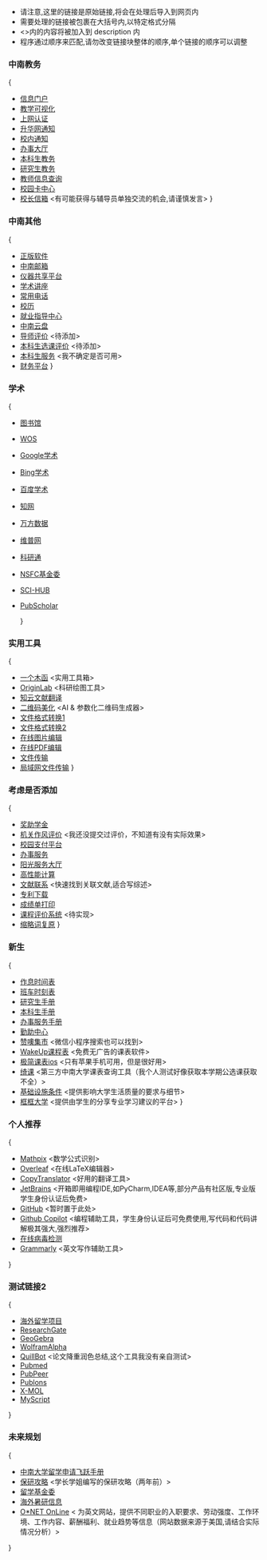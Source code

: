 * 请注意,这里的链接是原始链接,将会在处理后导入到网页内
* 需要处理的链接被包裹在大括号内,以特定格式分隔
* <>内的内容将被加入到 description 内
* 程序通过顺序来匹配,请勿改变链接块整体的顺序,单个链接的顺序可以调整

### 中南教务

{

- [信息门户](https://my.csu.edu.cn/login/index.jsp)
- [教学可视化](http://lms.csu.edu.cn/user/index#/)
- [上网认证](https://portal.csu.edu.cn/)
- [升华网通知](https://54sh.csu.edu.cn/tntz/tntz.htm)
- [校内通知](https://oa.csu.edu.cn/con/ggtz)
- [办事大厅](https://ehall.csu.edu.cn/v2/site/index)
- [本科生教务](http://csujwc.its.csu.edu.cn/)
- [研究生教务](http://gms.csu.edu.cn/)
- [教师信息查询](https://faculty.csu.edu.cn/)
- [校园卡中心](https://ecard.csu.edu.cn/plat-pc/serviceclassification)
- [校长信箱](https://oa.csu.edu.cn/mailbox/?tp=01)
  <有可能获得与辅导员单独交流的机会,请谨慎发言>
  }

### 中南其他

{

- [正版软件](https://ms.csu.edu.cn/)
- [中南邮箱](https://mail.csu.edu.cn/)
- [仪器共享平台](http://equip.csu.edu.cn/)
- [学术讲座](https://www.csu.edu.cn/index/xsjz.htm)
- [常用电话](https://www.csu.edu.cn/info/1050/5129.htm)
- [校历](https://www.csu.edu.cn/info/1050/7585.htm)
- [就业指导中心](https://career.csu.edu.cn/)
- [中南云盘](https://pan.csu.edu.cn/#/)
- [导师评价](https://www.csu.edu.cn/)
  <待添加>
- [本科生选课评价](https://www.csu.edu.cn/)
  <待添加>
- [本科生服务](http://bkwsfw.csu.edu.cn/)
  <我不确定是否可用>
- [财务平台](http://cwpt.csu.edu.cn/caslogin.aspx)
  }

### 学术

{

- [图书馆](https://lib.csu.edu.cn/)
- [WOS](https://www.webofscience.com/)
- [Google学术](https://scholar.google.com/)
- [Bing学术](https://cn.bing.com/academic)
- [百度学术](https://xueshu.baidu.com/)
- [知网](https://www.cnki.net/)
- [万方数据](https://www.wanfangdata.com.cn/)
- [维普网](https://wwwv3.cqvip.com/)
- [科研通](https://www.ablesci.com/)
- [NSFC基金委](https://www.nsfc.gov.cn/)
- [SCI-HUB](https://www.sci-hub.ru/)
- [PubScholar](https://pubscholar.cn/)

  }

### 实用工具

{

- [一个木函](https://ol.woobx.cn/)
  <实用工具箱>
- [OriginLab](https://www.originlab.com/)
  <科研绘图工具>
- [知云文献翻译](https://www.zhiyunwenxian.cn/)
- [二维码美化](https://qrbtf.com/zh)
  <AI & 参数化二维码生成器>
- [文件格式转换1](https://convertio.co/zh/)
- [文件格式转换2](https://cdkm.com/cn/)
- [在线图片编辑](https://www.iloveimg.com/zh-cn)
- [在线PDF编辑](https://www.ilovepdf.com/zh-cn)
- [文件传输](https://airportal.cn/)
- [局域网文件传输](https://snapdrop.net)
  }

### 考虑是否添加

{

- [奖助学金](https://award.csu.edu.cn/#/login)
- [机关作风评价](https://ca.csu.edu.cn/authserver/login?service=http://jgzfpj.csu.edu.cn/sso.aspx)
  <我还没提交过评价，不知道有没有实际效果>
- [校园支付平台](https://ca.csu.edu.cn/authserver/login?service=http://jf.csu.edu.cn/xysf/caslogin.aspx)
- [办事服务](https://nic.csu.edu.cn/bsfw/xsfw1.htm)
- [阳光服务大厅](https://ygfw.csu.edu.cn/)
- [高性能计算](http://hpc.csu.edu.cn/)
- [文献联系](https://www.connectedpapers.com/)
  <快速找到关联文献,适合写综述>
- [专利下载](https://www.drugfuture.com/cnpat/cn_patent.asp)
- [成绩单打印](https://cert.csu.edu.cn/student)
- [课程评价系统]()
  <待实现>
- [缩略词复原](https://lab.magiconch.com/nbnhhsh/)
  }

### 新生

{
- [作息时间表](https://www.csu.edu.cn/info/1050/1215.htm)
- [班车时刻表](https://oa.csu.edu.cn/con/NoticeInfo?JLNM=3894A9FC9A0941FEBD6C2688D4916D36&tableName=ZNDX_ZHBG_GGTZ)
- [研究生手册](https://www.csu.edu.cn/style/yjssc.pdf)
- [本科生手册](https://www.csu.edu.cn/style/bkssc2020.pdf)
- [办事服务手册](https://nic.csu.edu.cn/bsfw/yhsc.htm)
- [勤助中心](https://xszz.csu.edu.cn/)
- [赞噢集市](http://www.zanoa.cn/)
  <微信小程序搜索也可以找到>
- [WakeUp课程表](https://www.wakeup.fun/)
  <免费无广告的课表软件>
- [极简课表ios](https://apps.apple.com/cn/app/%E6%9E%81%E7%AE%80%E8%AF%BE%E8%A1%A8-watch%E8%AF%BE%E7%A8%8B%E8%A1%A8/id1581272719)
  <只有苹果手机可用，但是很好用>
- [绮课](https://qike.huayemao.run/)
  <第三方中南大学课表查询工具（我个人测试好像获取本学期公选课获取不全）>
- [基础设施条件](https://colleges.chat/universities/zhong-nan-da-xue/)
  <提供影响大学生活质量的要求与细节>
- [框框大学](https://www.kkdaxue.com/)
  <提供由学生的分享专业学习建议的平台>
  }

### 个人推荐

{

- [Mathpix](https://mathpix.com/)
  <数学公式识别>
- [Overleaf](https://www.overleaf.com/)
  <在线LaTeX编辑器>
- [CopyTranslator](https://copytranslator.github.io/)
  <好用的翻译工具>
- [JetBrains](https://www.jetbrains.com/)
  <开箱即用编程IDE,如PyCharm,IDEA等,部分产品有社区版,专业版学生身份认证后免费>
- [GitHub](https://github.com/)
  <暂时置于此处>
- [Github Copilot](https://github.com/features/copilot)
  <编程辅助工具，学生身份认证后可免费使用,写代码和代码讲解极其强大,强烈推荐>
- [在线病毒检测](https://www.virustotal.com)
- [Grammarly](https://www.grammarly.com/)
  <英文写作辅助工具>

}

### 测试链接2

{

- [海外留学项目](https://www.csu.edu.cn)
- [ResearchGate](https://www.researchgate.net/)
- [GeoGebra](https://www.geogebra.org/)
- [WolframAlpha](https://www.wolframalpha.com/)
- [QuillBot](https://quillbot.com/)
  <论文降重润色总结,这个工具我没有亲自测试>
- [Pubmed](https://pubmed.ncbi.nlm.nih.gov/)
- [PubPeer](https://pubpeer.com/)
- [Publons](https://publons.com/)
- [X-MOL](https://www.x-mol.com/)
- [MyScript](https://webdemo.myscript.com/)

}

### 未来规划

{

- [中南大学留学申请飞跃手册](https://github.com/FeijiangHan/CSU-Application-Handbook)
- [保研攻略](https://github.com/aboutzack/postgraduate-recommendation)
  <学长学姐编写的保研攻略（两年前）>
- [留学基金委](https://www.csc.edu.cn/)
- [海外暑研信息](https://www.pathwaystoscience.org/)
- [O*NET OnLine](https://www.onetonline.org/)
  <
  为英文网站，提供不同职业的入职要求、劳动强度、工作环境、工作内容、薪酬福利、就业趋势等信息（网站数据来源于美国,请结合实际情况分析）>

}
